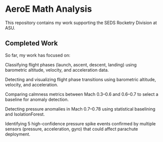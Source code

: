 # AeroE Math Analysis

This repository contains my work supporting the SEDS Rocketry Division at ASU.  

## Completed Work

So far, my work has focused on:

Classifying flight phases (launch, ascent, descent, landing) using barometric altitude, velocity, and acceleration data.

Detecting and visualizing flight phase transitions using barometric altitude, velocity, and acceleration.

Comparing calmness metrics between Mach 0.3–0.6 and 0.6–0.7 to select a baseline for anomaly detection.

Detecting pressure anomalies in Mach 0.7–0.78 using statistical baselining and IsolationForest.

Identifying 5 high-confidence pressure spike events confirmed by multiple sensors (pressure, acceleration, gyro) that could affect parachute deployment.


